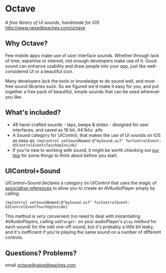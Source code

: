 Octave
======
_A free library of UI sounds, handmade for iOS_  
http://www.raisedbeaches.com/octave

## Why Octave?
Few mobile apps make use of user interface sounds. Whether through lack of time, expertise or interest, not enough developers make use of it. Good sound can enhance usability and draw people into your app, just like well-considered UI or a beautiful icon.

Many developers lack the tools or knowledge to do sound well, and most free sound libraries suck. So we figured we'd make it easy for you, and put together a free pack of beautiful, simple sounds that can be used wherever you like.

## What's included?
- 48 hand-crafted sounds - taps, beeps & slides - designed for user interfaces, and saved as 16 bit, 44.1khz .aifs
- A Sound category for UIControl, that makes the use of UI sounds on iOS as easy as: ```[myControl setSoundNamed:@“mySound.aif" forControlEvent: UIControlEventsTouchUpInside]```
- If you're new to working with sound, it might be worth checking out [our tips](http://www.raisedbeaches.com/octave/tips.html) for some things to think about before you start.

## UIControl+Sound
UIControl+Sound declares a category on UIControl that uses the magic of [associative references](http://oleb.net/blog/2011/05/faking-ivars-in-objc-categories-with-associative-references/) to allow you to create an AVAudioPlayer simply by calling:

````[myControl setSoundNamed:@“mySound.aif" forControlEvent: UIControlEventTouchUpInside]````

This method is _very_ convenient (no need to deal with instantiating AVAudioPlayers, calling ````addTarget:```` on your audioPlayer's  ````play```` method for each sound) for the odd one-off sound, but it's probably a little bit leaky, and it's inefficient if you're playing the same sound on a number of different controls.

## Questions? Problems?
email octave@raisedbeaches.com
